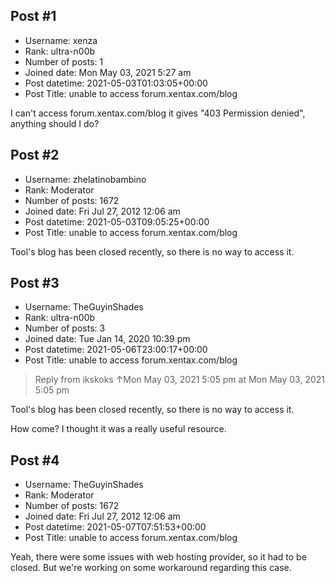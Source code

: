 ## Post #1
- Username: xenza
- Rank: ultra-n00b
- Number of posts: 1
- Joined date: Mon May 03, 2021 5:27 am
- Post datetime: 2021-05-03T01:03:05+00:00
- Post Title: unable to access forum.xentax.com/blog

I can't access forum.xentax.com/blog it gives "403 Permission denied", anything should I do?
## Post #2
- Username: zhelatinobambino
- Rank: Moderator
- Number of posts: 1672
- Joined date: Fri Jul 27, 2012 12:06 am
- Post datetime: 2021-05-03T09:05:25+00:00
- Post Title: unable to access forum.xentax.com/blog

Tool's blog has been closed recently, so there is no way to access it.
## Post #3
- Username: TheGuyinShades
- Rank: ultra-n00b
- Number of posts: 3
- Joined date: Tue Jan 14, 2020 10:39 pm
- Post datetime: 2021-05-06T23:00:17+00:00
- Post Title: unable to access forum.xentax.com/blog

> Reply from ikskoks ↑Mon May 03, 2021 5:05 pm at Mon May 03, 2021 5:05 pm
>
> 
Tool's blog has been closed recently, so there is no way to access it.

How come? I thought it was a really useful resource.
## Post #4
- Username: TheGuyinShades
- Rank: Moderator
- Number of posts: 1672
- Joined date: Fri Jul 27, 2012 12:06 am
- Post datetime: 2021-05-07T07:51:53+00:00
- Post Title: unable to access forum.xentax.com/blog

Yeah, there were some issues with web hosting provider, so it had to be closed.
But we're working on some workaround regarding this case.
